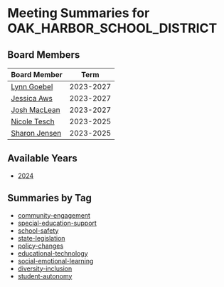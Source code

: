 # Meeting Summaries for OAK_HARBOR_SCHOOL_DISTRICT

## Board Members

| Board Member       | Term           |
|--------------------|----------------|
| [Lynn Goebel](board_member_100.md) | 2023-2027 |
| [Jessica Aws](board_member_101.md) | 2023-2027 |
| [Josh MacLean](board_member_102.md) | 2023-2027 |
| [Nicole Tesch](board_member_103.md) | 2023-2025 |
| [Sharon Jensen](board_member_104.md) | 2023-2025 |

## Available Years
- [2024](school_board_30_year_2024.md)

## Summaries by Tag
- [community-engagement](school_board_30_tag_community-engagement.md)
- [special-education-support](school_board_30_tag_special-education-support.md)
- [school-safety](school_board_30_tag_school-safety.md)
- [state-legislation](school_board_30_tag_state-legislation.md)
- [policy-changes](school_board_30_tag_policy-changes.md)
- [educational-technology](school_board_30_tag_educational-technology.md)
- [social-emotional-learning](school_board_30_tag_social-emotional-learning.md)
- [diversity-inclusion](school_board_30_tag_diversity-inclusion.md)
- [student-autonomy](school_board_30_tag_student-autonomy.md)

